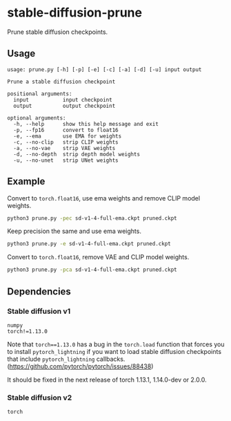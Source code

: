 # stable-diffusion-prune
Prune stable diffusion checkpoints.

## Usage
```
usage: prune.py [-h] [-p] [-e] [-c] [-a] [-d] [-u] input output

Prune a stable diffusion checkpoint

positional arguments:
  input           input checkpoint
  output          output checkpoint

optional arguments:
  -h, --help      show this help message and exit
  -p, --fp16      convert to float16
  -e, --ema       use EMA for weights
  -c, --no-clip   strip CLIP weights
  -a, --no-vae    strip VAE weights
  -d, --no-depth  strip depth model weights
  -u, --no-unet   strip UNet weights
```

## Example
Convert to `torch.float16`, use ema weights and remove CLIP model weights.
```sh
python3 prune.py -pec sd-v1-4-full-ema.ckpt pruned.ckpt
```

Keep precision the same and use ema weights.
```sh
python3 prune.py -e sd-v1-4-full-ema.ckpt pruned.ckpt
```

Convert to `torch.float16`, remove VAE and CLIP model weights.
```sh
python3 prune.py -pca sd-v1-4-full-ema.ckpt pruned.ckpt
```

## Dependencies
### Stable diffusion v1
```
numpy
torch!=1.13.0
```
Note that `torch==1.13.0` has a bug in the `torch.load` function that forces you to install `pytorch_lightning` if you want to load stable diffusion checkpoints that include `pytorch_lightning` callbacks. (https://github.com/pytorch/pytorch/issues/88438)

It should be fixed in the next release of torch 1.13.1, 1.14.0-dev or 2.0.0.

### Stable diffusion v2
```
torch
```

